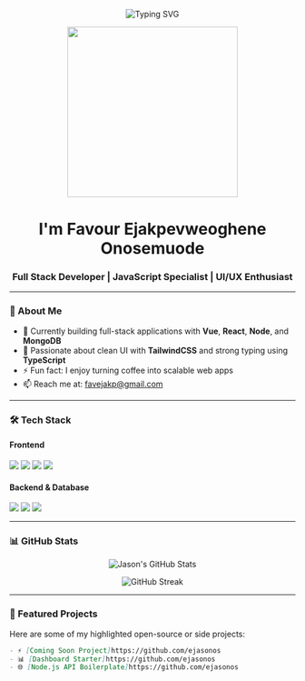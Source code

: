 <p align="center">
  <img src="https://readme-typing-svg.demolab.com/?lines=Hi+there!+I'm+Favour+Ejakpevweoghene+Onosemuode%2C+a+Full+Stack+Dev;Vue.js+%7C+React.js+%7C+Tailwind+CSS+%7C+Node.js+%7C+MongoDB;&center=true&width=750&height=45&color=38BDF8&pause=1000" alt="Typing SVG" />
</p>

<p align="center">
  <img src="https://media.giphy.com/media/qgQUggAC3Pfv687qPC/giphy.gif" width="300" />
</p>

<h1 align="center">I'm Favour Ejakpevweoghene Onosemuode</h1>
<h3 align="center">Full Stack Developer | JavaScript Specialist | UI/UX Enthusiast</h3>

---

### 🧠 About Me

- 🔭 Currently building full-stack applications with **Vue**, **React**, **Node**, and **MongoDB**
- 🎨 Passionate about clean UI with **TailwindCSS** and strong typing using **TypeScript**
- ⚡ Fun fact: I enjoy turning coffee into scalable web apps
- 📫 Reach me at: [favejakp@gmail.com](mailto:favejakp@gmail.com)

---

### 🛠️ Tech Stack

#### Frontend
<p>
  <img src="https://img.shields.io/badge/Vue.js-35495E?style=for-the-badge&logo=vue.js&logoColor=4FC08D" />
  <img src="https://img.shields.io/badge/React-20232A?style=for-the-badge&logo=react&logoColor=61DAFB" />
  <img src="https://img.shields.io/badge/TailwindCSS-38B2AC?style=for-the-badge&logo=tailwind-css&logoColor=white" />
  <img src="https://img.shields.io/badge/TypeScript-3178C6?style=for-the-badge&logo=typescript&logoColor=white" />
</p>

#### Backend & Database
<p>
  <img src="https://img.shields.io/badge/Node.js-339933?style=for-the-badge&logo=node.js&logoColor=white" />
  <img src="https://img.shields.io/badge/Express.js-000000?style=for-the-badge&logo=express&logoColor=white" />
  <img src="https://img.shields.io/badge/MongoDB-4EA94B?style=for-the-badge&logo=mongodb&logoColor=white" />
</p>

---

### 📊 GitHub Stats

<p align="center">
  <img src="https://github-readme-stats.vercel.app/api?username=ejasonos&show_icons=true&theme=radical" alt="Jason's GitHub Stats" />
</p>

<p align="center">
  <img src="https://github-readme-streak-stats.herokuapp.com/?user=ejasonos&theme=radical" alt="GitHub Streak" />
</p>

---

### 🚀 Featured Projects

Here are some of my highlighted open-source or side projects:

```md
- ⚡ [Coming Soon Project]https://github.com/ejasonos
- 📊 [Dashboard Starter]https://github.com/ejasonos
- 🌐 [Node.js API Boilerplate]https://github.com/ejasonos
